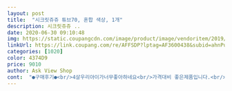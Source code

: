 ```yaml
---
layout: post 
title:  "시크릿쥬쥬 튜브70, 혼합 색상, 1개" 
description: 시크릿쥬쥬 ..
date: 2020-06-30 09:10:48 
img: https://static.coupangcdn.com/image/product/image/vendoritem/2019/06/10/3737503542/d3bc5b2a-996f-4e7a-8f9d-1d96cce5896b.jpg 
linkUrl: https://link.coupang.com/re/AFFSDP?lptag=AF3600438&subid=ahnPublicAsk&pageKey=97601189&itemId=299674372&vendorItemId=3737503542&traceid=V0-113-d3c44dc0d4020ef0 
categories: [1020] 
color: 4374D9 
price: 9010 
author: Ask View Shop 
cont:  "●구매후기●<br/>4살우리아이가너무좋아하네요<br/>가격대비 좋은제품입니다.<br/><br/>디자인도 예쁘고 가격대비 품질도 마음에 듭니다.<br/><br/>무엇보다 우선은 아이가 만족해야 하므로.<br/>.<br/> 저로서는 대만족^^<br/>사용후... <br/>.<br/> 손잡이도 튼튼하고.<br/>.<br/> 제질도 튼튼하고.<br/>.<br/> 너무 만족스럽습니다.<br/><br/>시크릿 그림도너무예쁘고 훌륭하네요<br/>아이가 6살이 되면서 엉덩이 받침 부분이 없는 튜브가 필요했는데 65사이즈와 70사이즈를 두고 고민했어요.<br/><br/>아이가 6살인데.<br/>.<br/>통통이라.<br/>.<br/> 이제 엉덩이 받힘 있는 튜브는 사이즈가 작다 생각하여.<br/>.<br/>  이걸찾아보게 되어 구매했네요.<br/><br/>아이가 마음에 들어 하네요^^<br/>아이가 좋아해서 구매하고 잘 썼어요 바람도 빵빵하게 잘 들어가고 5세 18키로 인데 마니 안커요<br/>오자마자 아주 좋아합니다<br/>올여름 물놀이에 쓰려고 구매했어요.<br/><br/>이가격에 더 고품질을 원하신다면 좀더 비싼제품을 사셔야 할거라는 생각을 해봅니다.<br/><br/>일단은 시크릿쥬쥬캐릭을 좋아하는지라.<br/>.<br/> 아이가 받아서 너무 좋아하네요.<br/><br/>잘쓸께요 감사합니다<br/>적당한 사이즈가 시크릿쥬쥬 밖에 없어서 구매했는데<br/>전 좋은데요? 6센데 조끼입고 하면 딱이고 조끼 벗음 안으로 쏘옥 들어갈수있어여<br/>크기 적당하고 이쁘네요<br/>키가147 몸무게 20kg인데 구명조끼를 입고 쓰기에 사이즈가 딱이네요.<br/> 몇년더 쓸수있을것 같아요<br/>프린터도 예쁘고 아이가 디즈니 공주를 가지고 싶다 했지만<br/>4살우리아이가너무좋아하네요<br/>가격대비 좋은제품입니다.<br/><br/>디자인도 예쁘고 가격대비 품질도 마음에 듭니다.<br/><br/>무엇보다 우선은 아이가 만족해야 하므로.<br/>.<br/> 저로서는 대만족^^<br/>사용후... <br/>.<br/> 손잡이도 튼튼하고.<br/>.<br/> 제질도 튼튼하고.<br/>.<br/> 너무 만족스럽습니다.<br/><br/>시크릿 그림도너무예쁘고 훌륭하네요<br/>아이가 6살이 되면서 엉덩이 받침 부분이 없는 튜브가 필요했는데 65사이즈와 70사이즈를 두고 고민했어요.<br/><br/>아이가 6살인데.<br/>.<br/>통통이라.<br/>.<br/> 이제 엉덩이 받힘 있는 튜브는 사이즈가 작다 생각하여.<br/>.<br/>  이걸찾아보게 되어 구매했네요.<br/><br/>아이가 마음에 들어 하네요^^<br/>아이가 좋아해서 구매하고 잘 썼어요 바람도 빵빵하게 잘 들어가고 5세 18키로 인데 마니 안커요<br/>오자마자 아주 좋아합니다<br/>올여름 물놀이에 쓰려고 구매했어요.<br/><br/>이가격에 더 고품질을 원하신다면 좀더 비싼제품을 사셔야 할거라는 생각을 해봅니다.<br/><br/>일단은 시크릿쥬쥬캐릭을 좋아하는지라.<br/>.<br/> 아이가 받아서 너무 좋아하네요.<br/><br/>잘쓸께요 감사합니다<br/>적당한 사이즈가 시크릿쥬쥬 밖에 없어서 구매했는데<br/>전 좋은데요? 6센데 조끼입고 하면 딱이고 조끼 벗음 안으로 쏘옥 들어갈수있어여<br/>크기 적당하고 이쁘네요<br/>키가147 몸무게 20kg인데 구명조끼를 입고 쓰기에 사이즈가 딱이네요.<br/> 몇년더 쓸수있을것 같아요<br/>프린터도 예쁘고 아이가 디즈니 공주를 가지고 싶다 했지만<br/>4살우리아이가너무좋아하네요<br/>가격대비 좋은제품입니다.<br/><br/>디자인도 예쁘고 가격대비 품질도 마음에 듭니다.<br/><br/>무엇보다 우선은 아이가 만족해야 하므로.<br/>.<br/> 저로서는 대만족^^<br/>사용후... <br/>.<br/> 손잡이도 튼튼하고.<br/>.<br/> 제질도 튼튼하고.<br/>.<br/> 너무 만족스럽습니다.<br/><br/>시크릿 그림도너무예쁘고 훌륭하네요<br/>아이가 6살이 되면서 엉덩이 받침 부분이 없는 튜브가 필요했는데 65사이즈와 70사이즈를 두고 고민했어요.<br/><br/>아이가 6살인데.<br/>.<br/>통통이라.<br/>.<br/> 이제 엉덩이 받힘 있는 튜브는 사이즈가 작다 생각하여.<br/>.<br/>  이걸찾아보게 되어 구매했네요.<br/><br/>아이가 마음에 들어 하네요^^<br/>아이가 좋아해서 구매하고 잘 썼어요 바람도 빵빵하게 잘 들어가고 5세 18키로 인데 마니 안커요<br/>오자마자 아주 좋아합니다<br/>올여름 물놀이에 쓰려고 구매했어요.<br/><br/>이가격에 더 고품질을 원하신다면 좀더 비싼제품을 사셔야 할거라는 생각을 해봅니다.<br/><br/>일단은 시크릿쥬쥬캐릭을 좋아하는지라.<br/>.<br/> 아이가 받아서 너무 좋아하네요.<br/><br/>잘쓸께요 감사합니다<br/>적당한 사이즈가 시크릿쥬쥬 밖에 없어서 구매했는데<br/>전 좋은데요? 6센데 조끼입고 하면 딱이고 조끼 벗음 안으로 쏘옥 들어갈수있어여<br/>크기 적당하고 이쁘네요<br/>키가147 몸무게 20kg인데 구명조끼를 입고 쓰기에 사이즈가 딱이네요.<br/> 몇년더 쓸수있을것 같아요<br/>프린터도 예쁘고 아이가 디즈니 공주를 가지고 싶다 했지만<br/>4살우리아이가너무좋아하네요<br/>가격대비 좋은제품입니다.<br/><br/>디자인도 예쁘고 가격대비 품질도 마음에 듭니다.<br/><br/>무엇보다 우선은 아이가 만족해야 하므로.<br/>.<br/> 저로서는 대만족^^<br/>사용후... <br/>.<br/> 손잡이도 튼튼하고.<br/>.<br/> 제질도 튼튼하고.<br/>.<br/> 너무 만족스럽습니다.<br/><br/>시크릿 그림도너무예쁘고 훌륭하네요<br/>아이가 6살이 되면서 엉덩이 받침 부분이 없는 튜브가 필요했는데 65사이즈와 70사이즈를 두고 고민했어요.<br/><br/>아이가 6살인데.<br/>.<br/>통통이라.<br/>.<br/> 이제 엉덩이 받힘 있는 튜브는 사이즈가 작다 생각하여.<br/>.<br/>  이걸찾아보게 되어 구매했네요.<br/><br/>아이가 마음에 들어 하네요^^<br/>아이가 좋아해서 구매하고 잘 썼어요 바람도 빵빵하게 잘 들어가고 5세 18키로 인데 마니 안커요<br/>오자마자 아주 좋아합니다<br/>올여름 물놀이에 쓰려고 구매했어요.<br/><br/>이가격에 더 고품질을 원하신다면 좀더 비싼제품을 사셔야 할거라는 생각을 해봅니다.<br/><br/>일단은 시크릿쥬쥬캐릭을 좋아하는지라.<br/>.<br/> 아이가 받아서 너무 좋아하네요.<br/><br/>잘쓸께요 감사합니다<br/>적당한 사이즈가 시크릿쥬쥬 밖에 없어서 구매했는데<br/>전 좋은데요? 6센데 조끼입고 하면 딱이고 조끼 벗음 안으로 쏘옥 들어갈수있어여<br/>크기 적당하고 이쁘네요<br/>키가147 몸무게 20kg인데 구명조끼를 입고 쓰기에 사이즈가 딱이네요.<br/> 몇년더 쓸수있을것 같아요<br/>프린터도 예쁘고 아이가 디즈니 공주를 가지고 싶다 했지만<br/>4살우리아이가너무좋아하네요<br/>가격대비 좋은제품입니다.<br/><br/>디자인도 예쁘고 가격대비 품질도 마음에 듭니다.<br/><br/>무엇보다 우선은 아이가 만족해야 하므로.<br/>.<br/> 저로서는 대만족^^<br/>사용후... <br/>.<br/> 손잡이도 튼튼하고.<br/>.<br/> 제질도 튼튼하고.<br/>.<br/> 너무 만족스럽습니다.<br/><br/>시크릿 그림도너무예쁘고 훌륭하네요<br/>아이가 6살이 되면서 엉덩이 받침 부분이 없는 튜브가 필요했는데 65사이즈와 70사이즈를 두고 고민했어요.<br/><br/>아이가 6살인데.<br/>.<br/>통통이라.<br/>.<br/> 이제 엉덩이 받힘 있는 튜브는 사이즈가 작다 생각하여.<br/>.<br/>  이걸찾아보게 되어 구매했네요.<br/><br/>아이가 마음에 들어 하네요^^<br/>아이가 좋아해서 구매하고 잘 썼어요 바람도 빵빵하게 잘 들어가고 5세 18키로 인데 마니 안커요<br/>오자마자 아주 좋아합니다<br/>올여름 물놀이에 쓰려고 구매했어요.<br/><br/>이가격에 더 고품질을 원하신다면 좀더 비싼제품을 사셔야 할거라는 생각을 해봅니다.<br/><br/>일단은 시크릿쥬쥬캐릭을 좋아하는지라.<br/>.<br/> 아이가 받아서 너무 좋아하네요.<br/><br/>잘쓸께요 감사합니다<br/>적당한 사이즈가 시크릿쥬쥬 밖에 없어서 구매했는데<br/>전 좋은데요? 6센데 조끼입고 하면 딱이고 조끼 벗음 안으로 쏘옥 들어갈수있어여<br/>크기 적당하고 이쁘네요<br/>키가147 몸무게 20kg인데 구명조끼를 입고 쓰기에 사이즈가 딱이네요.<br/> 몇년더 쓸수있을것 같아요<br/>프린터도 예쁘고 아이가 디즈니 공주를 가지고 싶다 했지만<br/>" 
---
```

